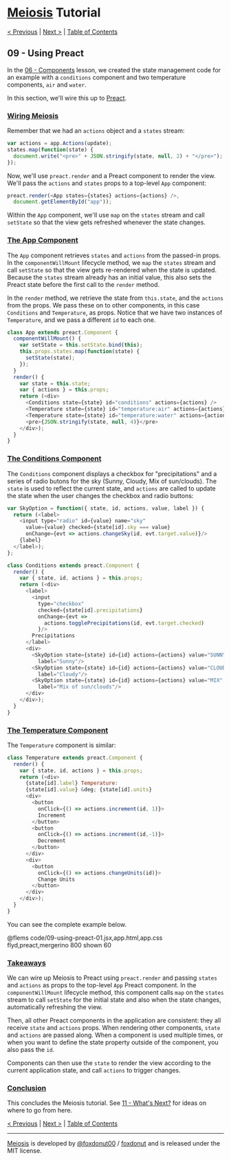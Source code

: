 # [Meiosis](https://meiosis.js.org) Tutorial

[< Previous](08-using-react.html) |
[Next >](10-using-lit-html.html) |
[Table of Contents](toc.html)

## 09 - Using Preact

In the [06 - Components](06-components.html) lesson, we created the state management
code for an example with a `conditions` component and two temperature components, `air` and
`water`.

In this section, we'll wire this up to [Preact](https://preactjs.com/).

<a name="wiring_meiosis"></a>
### [Wiring Meiosis](#wiring_meiosis)

Remember that we had an `actions` object and a `states` stream:

```js
var actions = app.Actions(update);
states.map(function(state) {
  document.write("<pre>" + JSON.stringify(state, null, 2) + "</pre>");
});
```

Now, we'll use `preact.render` and a Preact component to render the view. We'll pass the
`actions` and `states` props to a top-level `App` component:

```js
preact.render(<App states={states} actions={actions} />,
  document.getElementById("app"));
```

Within the `App` component, we'll use `map` on the `states` stream and call `setState` so
that the view gets refreshed whenever the state changes.

<a name="the_app_component"></a>
### [The App Component](#the_app_component)

The `App` component retrieves `states` and `actions` from the passed-in props. In the
`componentWillMount` lifecycle method, we `map` the `states` stream and call `setState` so
that the view gets re-rendered when the state is updated. Because the `states` stream
already has an initial value, this also sets the Preact state before the first call to the
`render` method.

In the `render` method, we retrieve the state from `this.state`, and the `actions` from the
props. We pass these on to other components, in this case `Conditions` and `Temperature`,
as props. Notice that we have two instances of `Temperature`, and we pass a different `id`
to each one.

```js
class App extends preact.Component {
  componentWillMount() {
    var setState = this.setState.bind(this);
    this.props.states.map(function(state) {
      setState(state);
    });
  }
  render() {
    var state = this.state;
    var { actions } = this.props;
    return (<div>
      <Conditions state={state} id="conditions" actions={actions} />
      <Temperature state={state} id="temperature:air" actions={actions} />
      <Temperature state={state} id="temperature:water" actions={actions} />
      <pre>{JSON.stringify(state, null, 4)}</pre>
    </div>);
  }
}
```

<a name="the_conditions_component"></a>
### [The Conditions Component](#the_conditions_component)

The `Conditions` component displays a checkbox for "precipitations" and a series of radio
butons for the sky (Sunny, Cloudy, Mix of sun/clouds). The `state` is used to reflect the
current state, and `actions` are called to update the state when the user changes the
checkbox and radio buttons:

```js
var SkyOption = function({ state, id, actions, value, label }) {
  return (<label>
    <input type="radio" id={value} name="sky"
      value={value} checked={state[id].sky === value}
      onChange={evt => actions.changeSky(id, evt.target.value)}/>
    {label}
  </label>);
};

class Conditions extends preact.Component {
  render() {
    var { state, id, actions } = this.props;
    return (<div>
      <label>
        <input
          type="checkbox"
          checked={state[id].precipitations}
          onChange={evt =>
            actions.togglePrecipitations(id, evt.target.checked)
          }/>
        Precipitations
      </label>
      <div>
        <SkyOption state={state} id={id} actions={actions} value="SUNNY"
          label="Sunny"/>
        <SkyOption state={state} id={id} actions={actions} value="CLOUDY"
          label="Cloudy"/>
        <SkyOption state={state} id={id} actions={actions} value="MIX"
          label="Mix of sun/clouds"/>
      </div>
    </div>);
  }
}
```

<a name="the_temperature_component"></a>
### [The Temperature Component](#the_temperature_component)

The `Temperature` component is similar:

```js
class Temperature extends preact.Component {
  render() {
    var { state, id, actions } = this.props;
    return (<div>
      {state[id].label} Temperature:
      {state[id].value} &deg; {state[id].units}
      <div>
        <button
          onClick={() => actions.increment(id, 1)}>
          Increment
        </button>
        <button
          onClick={() => actions.increment(id,-1)}>
          Decrement
        </button>
      </div>
      <div>
        <button
          onClick={() => actions.changeUnits(id)}>
          Change Units
        </button>
      </div>
    </div>);
  }
}
```

You can see the complete example below.

@flems code/09-using-preact-01.jsx,app.html,app.css flyd,preact,mergerino 800 shown 60

<a name="takeaways"></a>
### [Takeaways](#takeaways)

We can wire up Meiosis to Preact using `preact.render` and passing `states` and `actions` as
props to the top-level `App` Preact component. In the `componentWillMount` lifecycle method,
this component calls `map` on the `states` stream to call `setState` for the initial state and
also when the state changes, automatically refreshing the view.

Then, all other Preact components in the application are consistent: they all receive `state`
and `actions` props. When rendering other components, `state` and `actions` are passed along.
When a component is used multiple times, or when you want to define the state property outside of
the component, you also pass the `id`.

Components can then use the `state` to render the view according to the current application
state, and call `actions` to trigger changes.

<a name="conclusion"></a>
### [Conclusion](#conclusion)

This concludes the Meiosis tutorial. See [11 - What's Next?](11-whats-next.html) for ideas on where
to go from here.

[< Previous](08-using-react.html) |
[Next >](10-using-lit-html.html) |
[Table of Contents](toc.html)

-----

[Meiosis](https://meiosis.js.org) is developed by [@foxdonut00](http://twitter.com/foxdonut00) / [foxdonut](https://github.com/foxdonut) and is released under the MIT license.
